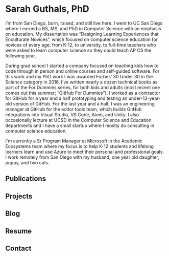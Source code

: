 # Sarah Guthals, PhD

I’m from San Diego, born, raised, and still live here. I went to UC San Diego where I earned a BS, MS, and PhD in Computer Science with an emphasis on education. My dissertation was “Designing Learning Experiences that Enculturate Novices”, which focused on computer science education for novices of every age; from K-12, to university, to full-time teachers who were asked to learn computer science so they could teach AP CS the following year. 

During grad school I started a company focused on teaching kids how to code through in person and online courses and self-guided software. For this work and my PhD work I was awarded Forbes’ 30 Under 30 in the Science category in 2016. I’ve written nearly a dozen technical books as part of the For Dummies series, for both kids and adults (most recent one comes out this summer; “GitHub For Dummies”). I worked as a contractor for GitHub for a year and a half prototyping and testing an under-13-year-old version of GitHub. For the last year and a half, I was an engineering manager at GitHub for the editor tools team, which builds GitHub integrations into Visual Studio, VS Code, Atom, and Unity. I also occasionally lecture at UCSD in the Computer Science and Education departments and I have a small startup where I mostly do consulting in computer science education. 

I'm currently a Sr Program Manager at Microsoft in the Academic Ecosystems team where my focus is to help K-12 students and lifelong learners learn and use Azure to meet their personal and professional goals. I work remotely from San Diego with my husband, one year old daughter, puppy, and two cats.

## Publications

## Projects

## Blog

## Resume

## Contact
